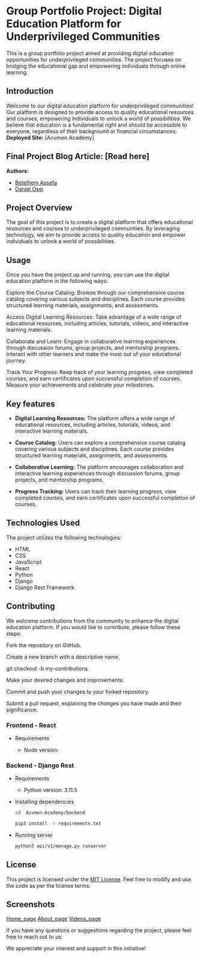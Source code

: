 # Group Portfolio Project: Digital Education Platform for Underprivileged Communities

This is a group portfolio project aimed at providing digital education opportunities for underprivileged communities. The project focuses on bridging the educational gap and empowering individuals through online learning.

## Introduction

Welcome to our digital education platform for underprivileged communities! Our platform is designed to provide access to quality educational resources and courses, empowering individuals to unlock a world of possibilities. We believe that education is a fundamental right and should be accessible to everyone, regardless of their background or financial circumstances.
**Deployed Site:** [Acumen Academy]

## Final Project Blog Article: [Read here]

**Authors:**

- [Betelhem Assefa](https://www.linkedin.com/in/betelhem-assefa-632672270)
- [Daniel Osei](https://www.linkedin.com/in/danielkofiosei/)

## Project Overview

The goal of this project is to create a digital platform that offers educational resources and courses to underprivileged communities. By leveraging technology, we aim to provide access to quality education and empower individuals to unlock a world of possibilities.

## Usage

Once you have the project up and running, you can use the digital education platform in the following ways:

Explore the Course Catalog: Browse through our comprehensive course catalog covering various subjects and disciplines. Each course provides structured learning materials, assignments, and assessments.

Access Digital Learning Resources: Take advantage of a wide range of educational resources, including articles, tutorials, videos, and interactive learning materials.

Collaborate and Learn: Engage in collaborative learning experiences through discussion forums, group projects, and mentorship programs. Interact with other learners and make the most out of your educational journey.

Track Your Progress: Keep track of your learning progress, view completed courses, and earn certificates upon successful completion of courses. Measure your achievements and celebrate your milestones.

## Key features

- **Digital Learning Resources:** The platform offers a wide range of educational resources, including articles, tutorials, videos, and interactive learning materials.

- **Course Catalog:** Users can explore a comprehensive course catalog covering various subjects and disciplines. Each course provides structured learning materials, assignments, and assessments.

- **Collaborative Learning:** The platform encourages collaboration and interactive learning experiences through discussion forums, group projects, and mentorship programs.

- **Progress Tracking:** Users can track their learning progress, view completed courses, and earn certificates upon successful completion of courses.

## Technologies Used

The project utilizes the following technologies:

- HTML
- CSS
- JavaScript
- React
- Python
- Django
- Django Rest Framework

## Contributing

We welcome contributions from the community to enhance the digital education platform. If you would like to contribute, please follow these steps:

Fork the repository on GitHub.

Create a new branch with a descriptive name.

git checkout -b my-contributions

Make your desired changes and improvements.

Commit and push your changes to your forked repository.

Submit a pull request, explaining the changes you have made and their significance.

### Frontend - React

- Requirements

  - Node version:

### Backend - Django Rest

- Requirements

  - Python version: 3.11.5

- Installing dependencies

  ```sh
  cd  Acumen-Academy/backend

  pip3 install -r requirements.txt
  ```

- Running server
  ```sh
  python3 api/v1/manage.py runserver
  ```

## License

This project is licensed under the [MIT License](LICENSE). Feel free to modify and use the code as per the license terms.

## Screenshots

[Home_page](screenshots/home.png)
[About_page](screenshots/about.png)
[Videos_page](screenshots/video.png)

If you have any questions or suggestions regarding the project, please feel free to reach out to us:

We appreciate your interest and support in this initiative!
